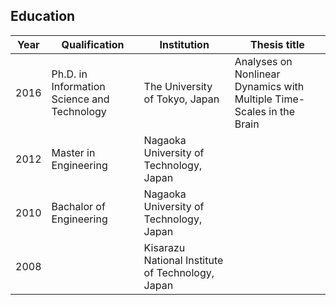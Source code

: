 ## Education

| Year  | Qualification | Institution | Thesis title |
| --- | --- | --- | --- |
| 2016  | Ph.D. in Information Science and Technology | The University of Tokyo, Japan | Analyses on Nonlinear Dynamics with Multiple Time-Scales in the Brain
| 2012  | Master in Engineering | Nagaoka University of Technology, Japan | |
| 2010  | Bachalor of Engineering | Nagaoka University of Technology, Japan | |
| 2008  |   | Kisarazu National Institute of Technology, Japan |
